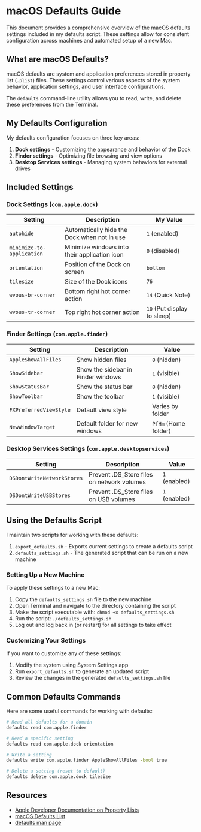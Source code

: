# macOS Defaults Guide

This document provides a comprehensive overview of the macOS defaults settings included in my defaults script. These settings allow for consistent configuration across machines and automated setup of a new Mac.

## What are macOS Defaults?

macOS defaults are system and application preferences stored in property list (`.plist`) files. These settings control various aspects of the system behavior, application settings, and user interface configurations.

The `defaults` command-line utility allows you to read, write, and delete these preferences from the Terminal.

## My Defaults Configuration

My defaults configuration focuses on three key areas:

1. **Dock settings** - Customizing the appearance and behavior of the Dock
2. **Finder settings** - Optimizing file browsing and view options
3. **Desktop Services settings** - Managing system behaviors for external drives

## Included Settings

### Dock Settings (`com.apple.dock`)

| Setting                   | Description                                  | My Value                    |
| ------------------------- | -------------------------------------------- | --------------------------- |
| `autohide`                | Automatically hide the Dock when not in use  | `1` (enabled)               |
| `minimize-to-application` | Minimize windows into their application icon | `0` (disabled)              |
| `orientation`             | Position of the Dock on screen               | `bottom`                    |
| `tilesize`                | Size of the Dock icons                       | `76`                        |
| `wvous-br-corner`         | Bottom right hot corner action               | `14` (Quick Note)           |
| `wvous-tr-corner`         | Top right hot corner action                  | `10` (Put display to sleep) |

### Finder Settings (`com.apple.finder`)

| Setting                | Description                        | Value                |
| ---------------------- | ---------------------------------- | -------------------- |
| `AppleShowAllFiles`    | Show hidden files                  | `0` (hidden)         |
| `ShowSidebar`          | Show the sidebar in Finder windows | `1` (visible)        |
| `ShowStatusBar`        | Show the status bar                | `0` (hidden)         |
| `ShowToolbar`          | Show the toolbar                   | `1` (visible)        |
| `FXPreferredViewStyle` | Default view style                 | Varies by folder     |
| `NewWindowTarget`      | Default folder for new windows     | `PfHm` (Home folder) |

### Desktop Services Settings (`com.apple.desktopservices`)

| Setting                    | Description                                | Value         |
| -------------------------- | ------------------------------------------ | ------------- |
| `DSDontWriteNetworkStores` | Prevent .DS_Store files on network volumes | `1` (enabled) |
| `DSDontWriteUSBStores`     | Prevent .DS_Store files on USB volumes     | `1` (enabled) |

## Using the Defaults Script

I maintain two scripts for working with these defaults:

1. `export_defaults.sh` - Exports current settings to create a defaults script
2. `defaults_settings.sh` - The generated script that can be run on a new machine

### Setting Up a New Machine

To apply these settings to a new Mac:

1. Copy the `defaults_settings.sh` file to the new machine
2. Open Terminal and navigate to the directory containing the script
3. Make the script executable with: `chmod +x defaults_settings.sh`
4. Run the script: `./defaults_settings.sh`
5. Log out and log back in (or restart) for all settings to take effect

### Customizing Your Settings

If you want to customize any of these settings:

1. Modify the system using System Settings app
2. Run `export_defaults.sh` to generate an updated script
3. Review the changes in the generated `defaults_settings.sh` file

## Common Defaults Commands

Here are some useful commands for working with defaults:

```bash
# Read all defaults for a domain
defaults read com.apple.finder

# Read a specific setting
defaults read com.apple.dock orientation

# Write a setting
defaults write com.apple.finder AppleShowAllFiles -bool true

# Delete a setting (reset to default)
defaults delete com.apple.dock tilesize
```

## Resources

- [Apple Developer Documentation on Property Lists](https://developer.apple.com/library/archive/documentation/Cocoa/Conceptual/PropertyLists/Introduction/Introduction.html)
- [macOS Defaults List](https://macos-defaults.com/)
- [defaults man page](https://ss64.com/osx/defaults.html)
